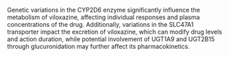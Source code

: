 Genetic variations in the CYP2D6 enzyme significantly influence the metabolism of viloxazine, affecting individual responses and plasma concentrations of the drug. Additionally, variations in the SLC47A1 transporter impact the excretion of viloxazine, which can modify drug levels and action duration, while potential involvement of UGT1A9 and UGT2B15 through glucuronidation may further affect its pharmacokinetics.